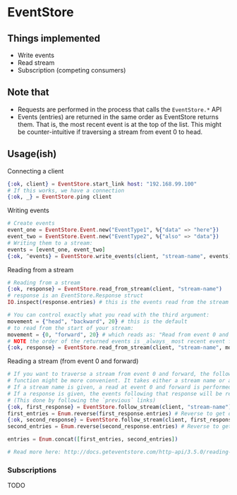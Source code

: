 # EventStore

## Things implemented

- Write events
- Read stream
- Subscription (competing consumers)


## Note that

- Requests are performed in the process that calls the `EventStore.*` API
- Events (entries) are returned in the same order as EventStore returns them.
  That is, the most recent event is at the top of the list. This might be
  counter-intuitive if traversing a stream from event 0 to head.

## Usage(ish)

Connecting a client

```elixir
{:ok, client} = EventStore.start_link host: "192.168.99.100"
# If this works, we have a connection
{:ok, _} = EventStore.ping client
```

Writing events

```elixir
# Create events
event_one = EventStore.Event.new("EventType1", %{"data" => "here"})
event_two = EventStore.Event.new("EventType2", %{"also" => "data"})
# Writing them to a stream:
events = [event_one, event_two]
{:ok, ^events} = EventStore.write_events(client, "stream-name", events)
```

Reading from a stream

```elixir
# Reading from a stream
{:ok, response} = EventStore.read_from_stream(client, "stream-name")
# response is an EventStore.Response struct
IO.inspect(response.entries) # this is the events read from the stream
```

```elixir
# You can control exactly what you read with the third argument:
movement = {"head", "backward", 20} # this is the default
# to read from the start of your stream:
movement = {0, "forward", 20} # which reads as: "Read from event 0 and forward 20 events"
# NOTE the order of the returned events is _always_ most recent event first
{:ok, response} = EventStore.read_from_stream(client, "stream-name", movement)
```

Reading a stream (from event 0 and forward)

```elixir
# If you want to traverse a stream from event 0 and forward, the follow_stream
# function might be more convenient. It takes either a stream name or a response struct.
# If a stream name is given, a read at event 0 and forward is performed.
# If a response is given, the events following that response will be read.
# (This done by following the `previous` links)
{:ok, first_response} = EventStore.follow_stream(client, "stream-name")
first_entries = Enum.reverse(first_response.entries) # Reverse to get oldest event at the top
{:ok, second_response} = EventStore.follow_stream(client, first_response)
second_entries = Enum.reverse(second_response.entries) # Reverse to get oldest event at the top

entries = Enum.concat([first_entries, second_entries])

# Read more here: http://docs.geteventstore.com/http-api/3.5.0/reading-streams/
```

### Subscriptions

TODO
